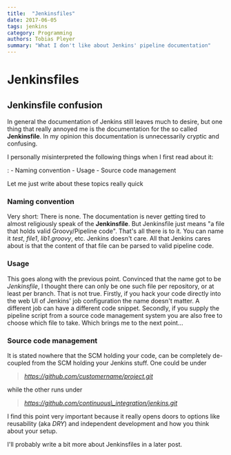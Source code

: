 ```yaml
---
title:  "Jenkinsfiles"
date: 2017-06-05
tags: jenkins
category: Programming
authors: Tobias Pleyer
summary: "What I don't like about Jenkins' pipeline documentation"
---
```


Jenkinsfiles
============

Jenkinsfile confusion
---------------------

In general the documentation of Jenkins still leaves much to desire, but
one thing that really annoyed me is the documentation for the so called
**Jenkinsfile**. In my opinion this documentation is unnecessarily
cryptic and confusing.

I personally misinterpreted the following things when I first read about it:

:   -   Naming convention
    -   Usage
    -   Source code management

Let me just write about these topics really quick

### Naming convention

Very short: There is none. The documentation is never getting tired to
almost religiously speak of the **Jenkinsfile**. But Jenkinsfile just
means "a file that holds valid Groovy/Pipeline code". That's all there
is to it. You can name it *test*, *file1*, *lib1.groovy*, etc. Jenkins
doesn't care. All that Jenkins cares about is that the content of that
file can be parsed to valid pipeline code.

### Usage

This goes along with the previous point. Convinced that the name got to
be *Jenkinsfile*, I thought there can only be one such file per
repository, or at least per branch. That is not true. Firstly, if you
hack your code directly into the web UI of Jenkins' job configuration
the name doesn't matter. A different job can have a different code
snippet. Secondly, if you supply the pipeline script from a source code
management system you are also free to choose which file to take. Which
brings me to the next point...

### Source code management

It is stated nowhere that the SCM holding your code, can be completely
de-coupled from the SCM holding your Jenkins stuff. One could be under

> *https://github.com/customername/project.git*

while the other runs under

> *https://github.com/continuous\_integration/jenkins.git*

I find this point very important because it really opens doors to
options like reusability (aka *DRY*) and independent development and how
you think about your setup.

I'll probably write a bit more about Jenkinsfiles in a later post.
